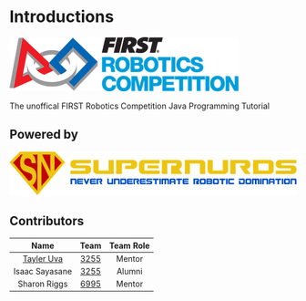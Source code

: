# Introductions

<a href="https://www.firstinspires.org/robotics/frc/" target="_blank">![FIRST](assets/images/first.png)</a>

The unoffical FIRST Robotics Competition Java Programming Tutorial

## Powered by

<a href="https://SuperNURDs.com/" target="_blank">![sn_banner](assets/images/sn_banner.png)</a>

## Contributors

|               Name                |                            Team                            | Team Role |
| :-------------------------------: | :--------------------------------------------------------: | :-------: |
| [Tayler Uva](https://Tayler.Tech) | <a href="https://SuperNURDs.com/" target="_blank">3255</a> |  Mentor   |
|          Isaac Sayasane           | <a href="https://SuperNURDs.com/" target="_blank">3255</a> |  Alumni   |
|           Sharon Riggs            |   <a href="https://frc6995.org" target="_blank">6995</a>   |  Mentor   |
